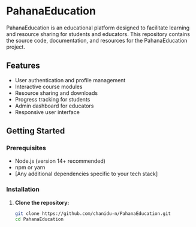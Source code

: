 # PahanaEducation

PahanaEducation is an educational platform designed to facilitate learning and resource sharing for students and educators. This repository contains the source code, documentation, and resources for the PahanaEducation project.

## Features

- User authentication and profile management
- Interactive course modules
- Resource sharing and downloads
- Progress tracking for students
- Admin dashboard for educators
- Responsive user interface

## Getting Started

### Prerequisites

- Node.js (version 14+ recommended)
- npm or yarn
- [Any additional dependencies specific to your tech stack]

### Installation

1. **Clone the repository:**
   ```bash
   git clone https://github.com/chanidu-n/PahanaEducation.git
   cd PahanaEducation
